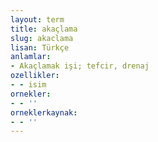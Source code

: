 ```yaml
---
layout: term
title: akaçlama
slug: akaclama
lisan: Türkçe
anlamlar:
- Akaçlamak işi; tefcir, drenaj
ozellikler:
- - isim
ornekler:
- - ''
orneklerkaynak:
- - ''
---
```

